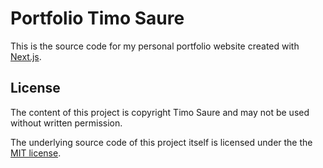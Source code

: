 # Portfolio Timo Saure

This is the source code for my personal portfolio website created with [Next.js](https://nextjs.org/).

## License

The content of this project is copyright Timo Saure and may not be used without written permission.

The underlying source code of this project itself is licensed under the the [MIT license](LICENSE.md).
